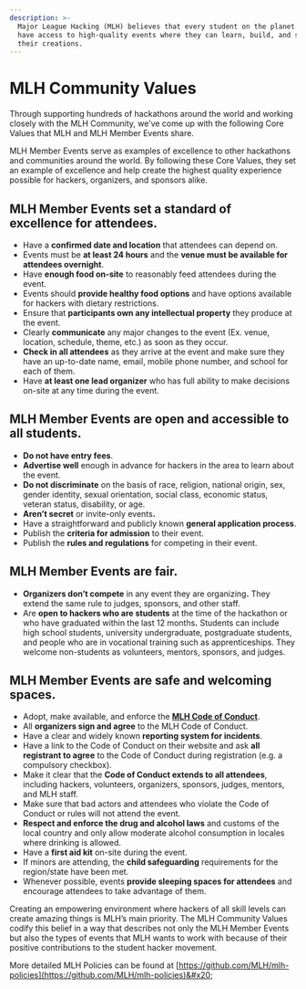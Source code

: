 ```yaml
---
description: >-
  Major League Hacking (MLH) believes that every student on the planet should
  have access to high-quality events where they can learn, build, and share
  their creations.
---
```


# MLH Community Values

Through supporting hundreds of hackathons around the world and working closely with the MLH Community, we’ve come up with the following Core Values that MLH and MLH Member Events share.

MLH Member Events serve as examples of excellence to other hackathons and communities around the world. By following these Core Values, they set an example of excellence and help create the highest quality experience possible for hackers, organizers, and sponsors alike.

## MLH Member Events set a standard of excellence for attendees.

* Have a **confirmed date and location** that attendees can depend on.
* Events must be **at least 24 hours** and the **venue must be available for attendees overnight**.
* Have **enough food on-site** to reasonably feed attendees during the event.
* Events should **provide healthy food options** and have options available for hackers with dietary restrictions.
* Ensure that **participants own any intellectual property** they produce at the event.
* Clearly **communicate** any major changes to the event (Ex. venue, location, schedule, theme, etc.) as soon as they occur.
* **Check in all attendees** as they arrive at the event and make sure they have an up-to-date name, email, mobile phone number, and school for each of them.
* Have **at least one lead organizer** who has full ability to make decisions on-site at any time during the event.

## MLH Member Events are open and accessible to all students.

* **Do not have entry fees**.
* **Advertise well** enough in advance for hackers in the area to learn about the event.
* **Do not discriminate** on the basis of race, religion, national origin, sex, gender identity, sexual orientation, social class, economic status, veteran status, disability, or age.
* **Aren’t secret** or invite-only event&#x73;**.**
* Have a straightforward and publicly known **general application process**.
* Publish the **criteria for admission** to their event.
* Publish the **rules and regulations** for competing in their event.

## MLH Member Events are fair.

* **Organizers don’t compete** in any event they are organizin&#x67;**.** They extend the same rule to judges, sponsors, and other staff.
* Are **open to hackers who are students** at the time of the hackathon or who have graduated within the last 12 month&#x73;**.** Students can include high school students, university undergraduate, postgraduate students, and people who are in vocational training such as apprenticeships. They welcome non-students as volunteers, mentors, sponsors, and judges.

## MLH Member Events are safe and welcoming spaces.

* Adopt, make available, and enforce the [**MLH Code of Conduct**](https://github.com/MLH/mlh-policies/blob/main/code-of-conduct.md).
* All **organizers sign and agree** to the MLH Code of Conduct.
* Have a clear and widely known **reporting system for incidents**.
* Have a link to the Code of Conduct on their website and ask **all registrant to agree** to the Code of Conduct during registration (e.g. a compulsory checkbox).
* Make it clear that the **Code of Conduct extends to all attendees**, including hackers, volunteers, organizers, sponsors, judges, mentors, and MLH staff.
* Make sure that bad actors and attendees who violate the Code of Conduct or rules will not attend the event.
* **Respect and enforce the drug and alcohol laws** and customs of the local country and only allow moderate alcohol consumption in locales where drinking is allowed.
* Have a **first aid kit** on-site during the event.
* If minors are attending, the **child safeguarding** requirements for the region/state have been met.
* Whenever possible, events **provide sleeping spaces for attendees** and encourage attendees to take advantage of them.

Creating an empowering environment where hackers of all skill levels can create amazing things is MLH’s main priority. The MLH Community Values codify this belief in a way that describes not only the MLH Member Events but also the types of events that MLH wants to work with because of their positive contributions to the student hacker movement.

More detailed MLH Policies can be found at [https://github.com/MLH/mlh-policies](https://github.com/MLH/mlh-policies)&#x20;
